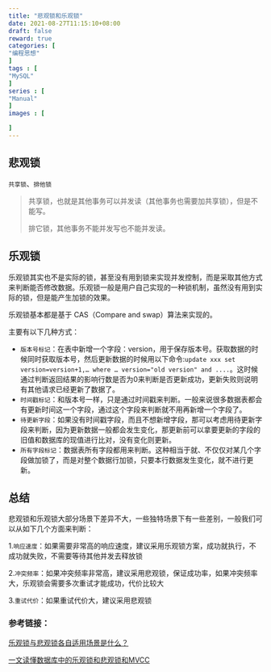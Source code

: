 ```yaml
---
title: "悲观锁和乐观锁"
date: 2021-08-27T11:15:10+08:00
draft: false
reward: true
categories: [
"编程思想"
]
tags : [
"MySQL"
]
series : [
"Manual"
]
images : [

]
---
```


[comment]: <> (# 悲观锁和乐观锁)

## 悲观锁

`共享锁`、`排他锁`

> 共享锁，也就是其他事务可以并发读（其他事务也需要加共享锁），但是不能写。
>
> 排它锁，其他事务不能并发写也不能并发读。

## 乐观锁

乐观锁其实也不是实际的锁，甚至没有用到锁来实现并发控制，而是采取其他方式来判断能否修改数据。乐观锁一般是用户自己实现的一种锁机制，虽然没有用到实际的锁，但是能产生加锁的效果。

乐观锁基本都是基于 CAS（Compare and swap）算法来实现的。

主要有以下几种方式：

- `版本号标记`：在表中新增一个字段：version，用于保存版本号。获取数据的时候同时获取版本号，然后更新数据的时候用以下命令:`update xxx set version=version+1,… where … version="old version" and ....`。这时候通过判断返回结果的影响行数是否为0来判断是否更新成功，更新失败则说明有其他请求已经更新了数据了。
- `时间戳标记`：和版本号一样，只是通过时间戳来判断。一般来说很多数据表都会有更新时间这一个字段，通过这个字段来判断就不用再新增一个字段了。
- `待更新字段`：如果没有时间戳字段，而且不想新增字段，那可以考虑用待更新字段来判断，因为更新数据一般都会发生变化，那更新前可以拿要更新的字段的旧值和数据库的现值进行比对，没有变化则更新。
- `所有字段标记`：数据表所有字段都用来判断。这种相当于就、不仅仅对某几个字段做加锁了，而是对整个数据行加锁，只要本行数据发生变化，就不进行更新。

## 总结

悲观锁和乐观锁大部分场景下差异不大，一些独特场景下有一些差别，一般我们可以从如下几个方面来判断：

1.`响应速度`：如果需要非常高的响应速度，建议采用乐观锁方案，成功就执行，不成功就失败，不需要等待其他并发去释放锁

2.`冲突频率`：如果冲突频率非常高，建议采用悲观锁，保证成功率，如果冲突频率大，乐观锁会需要多次重试才能成功，代价比较大

3.`重试代价`：如果重试代价大，建议采用悲观锁

### 参考链接：

[乐观锁与悲观锁各自适用场景是什么？](https://www.zhihu.com/question/29420056)

[一文读懂数据库中的乐观锁和悲观锁和MVCC](https://segmentfault.com/a/1190000023332101)

